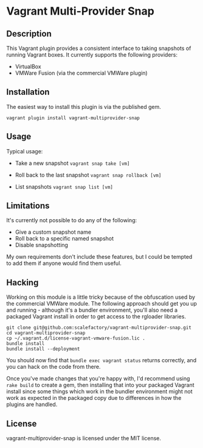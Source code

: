Vagrant Multi-Provider Snap
==========================

Description
-----------

This Vagrant plugin provides a consistent interface to taking snapshots of
running Vagrant boxes.  It currently supports the following providers:

 * VirtualBox
 * VMWare Fusion (via the commercial VMWare plugin)


Installation
------------

The easiest way to install this plugin is via the published gem.

```
vagrant plugin install vagrant-multiprovider-snap
```


Usage
-----

Typical usage:

  * Take a new snapshot
    ```vagrant snap take [vm]```

  * Roll back to the last snapshot
    ```vagrant snap rollback [vm]```

  * List snapshots
    ```vagrant snap list [vm]```

Limitations
-----------

It's currently not possible to do any of the following:

 * Give a custom snapshot name
 * Roll back to a specific named snapshot
 * Disable snapshotting

My own requirements don't include these features, but I could be tempted to
add them if anyone would find them useful.


Hacking
-------

Working on this module is a little tricky because of the obfuscation used by
the commercial VMWare module.  The following approach should get you up and
running - although it's a bundler environment, you'll also need a packaged
Vagrant install in order to get access to the rgloader libraries.

```
git clone git@github.com:scalefactory/vagrant-multiprovider-snap.git
cd vagrant-multiprovider-snap
cp ~/.vagrant.d/license-vagrant-vmware-fusion.lic .
bundle install
bundle install --deployment
```

You should now find that ```bundle exec vagrant status``` returns correctly,
and you can hack on the code from there.

Once you've made changes that you're happy with, I'd recommend using
```rake build``` to create a gem, then installing that into your packaged
Vagrant install since some things which work in the bundler environment might
not work as expected in the packaged copy due to differences in how the plugins
are handled.

License
-------
vagrant-multiprovider-snap is licensed under the MIT license.
